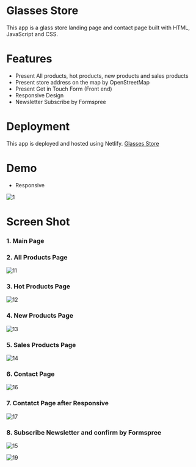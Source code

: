 # Glasses Store
This app is a glass store landing page and contact page built with HTML, JavaScript and CSS.

# Features
- Present All products, hot products, new products and sales products
- Present store address on the map by OpenStreetMap
- Present Get in Touch Form (Front end)
- Responsive Design
- Newsletter Subscribe by Formspree


# Deployment
This app is deployed and hosted using Netlify. 
<a href="https://wondrous-lamington-29512b.netlify.app/" rel="nofollow">Glasses Store<a/>

# Demo

  * Responsive

![1](https://user-images.githubusercontent.com/71479209/163581773-16db804e-08df-47ae-9fcc-e233eee013f3.gif)


# Screen Shot
  
### 1. Main Page

### 2. All Products Page
  ![11](https://user-images.githubusercontent.com/71479209/163583202-441b120e-ed0d-4051-92f9-0f93ba267ca6.png)

### 3. Hot Products Page
  ![12](https://user-images.githubusercontent.com/71479209/163583208-ffa80d60-861e-47ea-84fb-03b1fcd7e6d6.png)

### 4. New Products Page
  ![13](https://user-images.githubusercontent.com/71479209/163583219-175c211e-a2f7-4a5c-93fc-d62826172b75.png)

### 5. Sales Products Page
  ![14](https://user-images.githubusercontent.com/71479209/163583233-58c128b3-1a5d-4445-805a-4b41c28697b0.png)
  
### 6. Contact Page
  ![16](https://user-images.githubusercontent.com/71479209/163582981-06ed4227-6b7f-4017-9541-526bc52a11dd.png)

### 7. Contatct Page after Responsive
  ![17](https://user-images.githubusercontent.com/71479209/163583045-bb6d68ee-4b58-4b5b-9bea-1db981ec9640.png)
  
### 8. Subscribe Newsletter and confirm by Formspree


  ![15](https://user-images.githubusercontent.com/71479209/163583457-06f59684-8a49-426f-8d4e-be9966ce75fe.png)
  
![19](https://user-images.githubusercontent.com/71479209/163583586-1daee444-ed23-4437-b2b6-29f15a874118.png)
